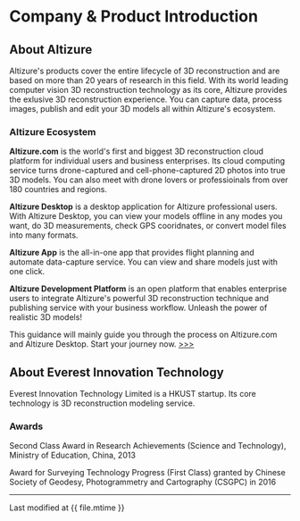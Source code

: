 # Company & Product Introduction

## About Altizure

Altizure's products cover the entire lifecycle of 3D reconstruction and are based on more than 20 years of research in this field. With its world leading computer vision 3D reconstruction technology as its core, Altizure provides the exlusive 3D reconstruction experience. You can capture data, process images, publish and edit your 3D models all within Altizure's ecosystem.

### Altizure Ecosystem

**Altizure.com** is the world's first and biggest 3D reconstruction cloud platform for individual users and business enterprises. Its cloud computing service turns drone-captured and cell-phone-captured 2D photos into true 3D models. You can also meet with drone lovers or professioinals from over 180 countries and regions.

**Altizure Desktop** is a desktop application for Altizure professional users. With Altizure Desktop, you can view your models offline in any modes you want, do 3D measurements, check GPS cooridnates, or convert model files into many formats.

**Altizure App** is the all-in-one app that provides flight planning and automate data-capture service. You can view and share models just with one click.

**Altizure Development Platform** is an open platform that enables enterprise users to integrate Altizure's powerful 3D reconstruction technique and publishing service with your business workflow. Unleash the power of realistic 3D models!

This guidance will mainly guide you through the process on Altizure.com and Altizure Desktop. Start your journey now. [&gt;&gt;&gt;](/chapter1.md)

## About Everest Innovation Technology

Everest Innovation Technology Limited is a HKUST startup. Its core technology is 3D reconstruction modeling service.

### **Awards**

Second Class Award in Research Achievements \(Science and Technology\), Ministry of Education, China, 2013

Award for Surveying Technology Progress \(First Class\) granted by Chinese Society of Geodesy, Photogrammetry and Cartography \(CSGPC\) in 2016

---

Last modified at {{ file.mtime }}
